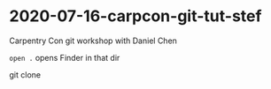 # 2020-07-16-carpcon-git-tut-stef
Carpentry Con git workshop with Daniel Chen

`open .` opens Finder in that dir

git clone <url>
